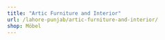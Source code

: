 ```yaml
---
title: "Artic Furniture and Interior"
url: /lahore-punjab/artic-furniture-and-interior/
shop: Möbel
---
```

